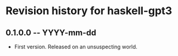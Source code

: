 # Revision history for haskell-gpt3

## 0.1.0.0 -- YYYY-mm-dd

* First version. Released on an unsuspecting world.
